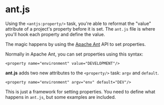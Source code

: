 # ant.js

Using the `<antjs:property/>` task, you're able to reformat the "value" attribute of a project's property before it is set. The `ant.js` file is where you'll hook each property and define the value.

The magic happens by using the [Apache Ant](http://ant.apache.org/) API to set properties.
	
Normally in Apache Ant, you can set properties using this syntax: 
	
	<property name="environment" value="DEVELOPMENT"/>

**ant.js** adds two new attributes to the `<property/>` task: `argv` and `default`.

    <property name="environment" argv="env" default="DEV"/>

This is just a framework for setting properties. You need to define what happens in `ant.js`, but some examples are included.